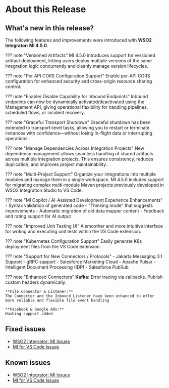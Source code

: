 # About this Release

## What's new in this release?

The following features and improvements were introduced with **WSO2 Integrator: MI 4.5.0**.

??? note "Versioned Artifacts"
    MI 4.5.0 introduces support for versioned artifact deployment, letting users deploy multiple versions of the same integration logic concurrently and cleanly manage version lifecycles.

??? note "Per API CORS Configuration Support"
    Enable per-API CORS configuration for enhanced security and cross-origin resource sharing control.

??? note "Enable/ Disable Capability for Inbound Endpoints"
    Inbound endpoints can now be dynamically activated/deactivated using the Management API, giving operational flexibility for handling pipelines, scheduled flows, or incident recovery.

??? note "Graceful Transport Shutdown"
    Graceful shutdown has been extended to transport-level tasks, allowing you to restart or terminate instances with confidence—without losing in-flight data or interrupting operations.

??? note "Manage Dependencies Across Integration Projects"
    New dependency management allows seamless handling of shared artifacts across multiple integration projects. This ensures consistency, reduces duplication, and improves project maintainability.

??? note "Multi-Project Support"
    Organize your integrations into multiple modules and manage them in a single workspace. MI 4.5.0 includes support for migrating complex multi-module Maven projects previously developed in WSO2 Integration Studio to VS Code.

??? note "MI Copilot / AI-Assisted Development Experience Enhancements"
    - Syntax validation of generated code
    - "Thinking mode" that suggests improvements
    - Automatic migration of old data mapper content
    - Feedback and rating support for AI output

??? note "Improved Unit Testing UI"
    A smoother and more intuitive interface for writing and executing unit tests within the VS Code extension.

??? note "Kubernetes Configuration Support"
    Easily generate K8s deployment files from the VS Code extension.

??? note "Support for New Connectors / Protocols"
    - Jakarta Messaging 3.1 Support
    - gRPC support
    - Salesforce Marketing Cloud
    - Apache Pulsar
    - Intelligent Document Processing (IDP)
    - Salesforce PubSub

??? note "Enhanced Connectors"
    **Kafka:**
    Error tracing via callbacks.
    Publish custom headers dynamically.
    
    **File Connector & Listener:** 
    The Connector and the Inbound Listener have been enhanced to offer more reliable and flexible file event handling
    
    **Facebook & Google Ads:** 
    Hashing support added

## Fixed issues

- [WSO2 Integrator: MI Issues](https://github.com/wso2/product-micro-integrator/issues?q=is%3Aissue%20is%3Aclosed%20closed%3A2025-02-20..2025-10-21)
- [MI for VS Code Issues](https://github.com/wso2/mi-vscode/issues?q=is%3Aissue%20is%3Aclosed%20closed%3A2025-02-20..2025-10-21)

## Known issues

- [WSO2 Integrator: MI Issues](https://github.com/wso2/micro-integrator/issues?q=is%3Aissue+is%3Aopen)
- [MI for VS Code Issues](https://github.com/wso2/mi-vscode/issues?q=is%3Aissue+is%3Aopen)

